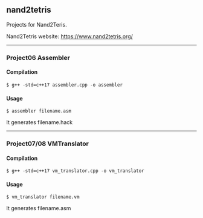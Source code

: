 ## nand2tetris

Projects for Nand2Teris.

Nand2Tetris website: https://www.nand2tetris.org/

---

### Project06 Assembler

#### Compilation
```
$ g++ -std=c++17 assembler.cpp -o assembler
```

#### Usage
```
$ assembler filename.asm
```

It generates filename.hack

---

### Project07/08 VMTranslator

#### Compilation
```
$ g++ -std=c++17 vm_translator.cpp -o vm_translator
```

#### Usage
```
$ vm_translator filename.vm
```

It generates filename.asm

